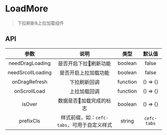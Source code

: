 # LoadMore
> 下拉刷新&上拉加载组件

## API

| 参数       | 说明             |  类型       | 默认值 |
| :---------: | :----------------: | :---------: | :----: |
| needDragLoading | 是否开启下拉刷新功能 | boolean    | false |
| needSrcollLoading | 是否开启上拉加载功能 | boolean    | false |
| onDragRefresh | 下拉刷新回调 | function    | () => {} |
| onScrollLoad | 上拉加载回调 | function    | () => {} |
| isOver | 数据是否加载完成的标志 | boolean    | () => {} |
| prefixCls | 样式前缀，如：`cefc-tabs`，可用于自定义样式 | string   | `cefc-tabs` |